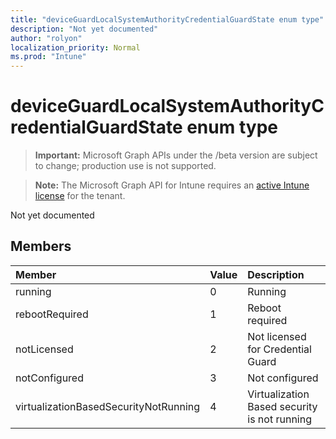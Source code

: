 ```yaml
---
title: "deviceGuardLocalSystemAuthorityCredentialGuardState enum type"
description: "Not yet documented"
author: "rolyon"
localization_priority: Normal
ms.prod: "Intune"
---
```


# deviceGuardLocalSystemAuthorityCredentialGuardState enum type

> **Important:** Microsoft Graph APIs under the /beta version are subject to change; production use is not supported.

> **Note:** The Microsoft Graph API for Intune requires an [active Intune license](https://go.microsoft.com/fwlink/?linkid=839381) for the tenant.

Not yet documented

## Members
|Member|Value|Description|
|:---|:---|:---|
|running|0|Running|
|rebootRequired|1|Reboot required|
|notLicensed|2|Not licensed for Credential Guard|
|notConfigured|3|Not configured|
|virtualizationBasedSecurityNotRunning|4|Virtualization Based security is not running|




